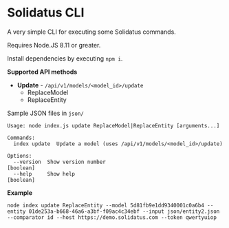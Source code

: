 # Solidatus CLI

A very simple CLI for executing some Solidatus commands.

Requires Node.JS 8.11 or greater.

Install dependencies by executing `npm i`.

**Supported API methods**

- **Update** - `/api/v1/models/<model_id>/update`
  - ReplaceModel
  - ReplaceEntity

Sample JSON files in `json/`

```
Usage: node index.js update ReplaceModel|ReplaceEntity [arguments...]

Commands:
  index update  Update a model (uses /api/v1/models/<model_id>/update)

Options:
  --version  Show version number                                       [boolean]
  --help     Show help                                                 [boolean]
```

**Example**

```
node index update ReplaceEntity --model 5d81fb9e1dd9340001c0a6b4 --entity 01de253a-b668-46a6-a3bf-f09ac4c34ebf --input json/entity2.json --comparator id --host https://demo.solidatus.com --token qwertyuiop
```
